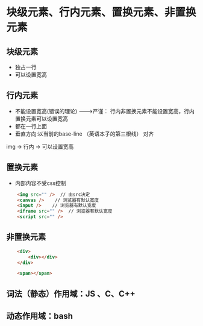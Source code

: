 # 块级元素、行内元素、置换元素、非置换元素

## 块级元素

- 独占一行
- 可以设置宽高

## 行内元素

- 不能设置宽高(错误的理论) --->严谨：  行内非置换元素不能设置宽高，行内置换元素可以设置宽高
- 都在一行上面
- 垂直方向:以当前的base-line （英语本子的第三根线） 对齐

img -> 行内 -> 可以设置宽高

## 置换元素

- 内部内容不受css控制

```html
    <img src="" />  // 由src决定
    <canvas />    // 浏览器有默认宽度
    <input />    // 浏览器有默认宽度
    <iframe src="" />  // 浏览器有默认宽度
    <script src="" />
```

## 非置换元素

```html
    <div>
        <div></div>
    </div>

    <span></span>
```


## 词法（静态）作用域：JS 、C、C++

## 动态作用域：bash